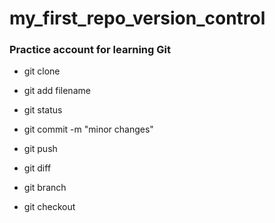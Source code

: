 # my_first_repo_version_control
### Practice account for learning Git
- git clone
- git add filename
- git status
- git commit -m "minor changes"
- git push

- git diff
- git branch 
- git checkout